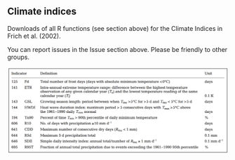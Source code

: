## Climate indices

Downloads of all R functions (see section above) for the Climate Indices in Frich et al. (2002).

You can report issues in the Issue section above. Please be friendly to other groups.

![Figure: List of indices to access climate change](frich_index.png)
